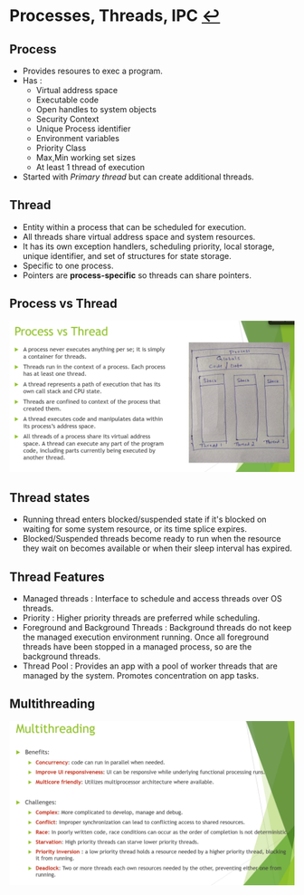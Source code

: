 # Processes, Threads, IPC [↩](../Contents/SE.md)

## Process
- Provides resoures to exec a program.
- Has :
    - Virtual address space
    - Executable code
    - Open handles to system objects
    - Security Context
    - Unique Process identifier
    - Environment variables
    - Priority Class
    - Max,Min working set sizes
    - At least 1 thread of execution
- Started with *Primary thread* but can create additional threads.

## Thread
- Entity within a process that can be scheduled for execution.
- All threads share virtual address space and system resources.
- It has its own exception handlers, scheduling priority, local storage, unique identifier, and set of structures for state storage.
- Specific to one process.
- Pointers are **process-specific** so threads can share pointers.

## Process vs Thread
![ProcessVthreads](image-6.png)

## Thread states
- Running thread enters blocked/suspended state if it's blocked on waiting for some system resource, or its time splice expires.
- Blocked/Suspended threads become ready to run when the resource they wait on becomes available or when their sleep interval has expired.

## Thread Features
- Managed threads : Interface to schedule and access threads over OS threads.
- Priority : Higher priority threads are preferred while scheduling.
- Foreground and Background Threads : Background threads do not keep the managed execution environment running. Once all foreground threads have been stopped in a managed process, so are the background threads.
- Thread Pool : Provides an app with a pool of worker threads that are managed by the system. Promotes concentration on app tasks.

## Multithreading
![Multithreading](image-7.png)